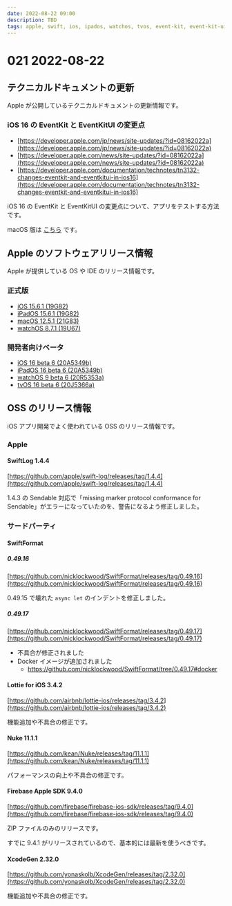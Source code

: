 ```yaml
---
date: 2022-08-22 09:00
description: TBD
tags: apple, swift, ios, ipados, watchos, tvos, event-kit, event-kit-ui, swift-log, swiftformat, lottie, nuke, firebase, xcodegen
---
```

# 021 2022-08-22

## テクニカルドキュメントの更新

Apple が公開しているテクニカルドキュメントの更新情報です。

### iOS 16 の EventKit と EventKitUI の変更点

- [https://developer.apple.com/jp/news/site-updates/?id=08162022a](https://developer.apple.com/jp/news/site-updates/?id=08162022a)
- [https://developer.apple.com/news/site-updates/?id=08162022a](https://developer.apple.com/news/site-updates/?id=08162022a)
- [https://developer.apple.com/documentation/technotes/tn3132-changes-eventkit-and-eventkitui-in-ios16](https://developer.apple.com/documentation/technotes/tn3132-changes-eventkit-and-eventkitui-in-ios16)

iOS 16 の EventKit と EventKitUI の変更点について、アプリをテストする方法です。

macOS 版は [こちら](https://developer.apple.com/jp/news/site-updates/?id=08162022b) です。

## Apple のソフトウェアリリース情報

Apple が提供している OS や IDE のリリース情報です。

### 正式版

- [iOS 15.6.1 (19G82)](https://developer.apple.com/news/releases/?id=08172022d)
- [iPadOS 15.6.1 (19G82)](https://developer.apple.com/news/releases/?id=08172022c)
- [macOS 12.5.1 (21G83)](https://developer.apple.com/news/releases/?id=08172022b)
- [watchOS 8.7.1 (19U67)](https://developer.apple.com/news/releases/?id=08172022a)

### 開発者向けベータ

- [iOS 16 beta 6 (20A5349b)](https://developer.apple.com/news/releases/?id=08152022d)
- [iPadOS 16 beta 6 (20A5349b)](https://developer.apple.com/news/releases/?id=08152022c)
- [watchOS 9 beta 6 (20R5353a)](https://developer.apple.com/news/releases/?id=08152022b)
- [tvOS 16 beta 6 (20J5366a)](https://developer.apple.com/news/releases/?id=08152022a)

## OSS のリリース情報

iOS アプリ開発でよく使われている OSS のリリース情報です。

### Apple

#### SwiftLog 1.4.4

[https://github.com/apple/swift-log/releases/tag/1.4.4](https://github.com/apple/swift-log/releases/tag/1.4.4)

1.4.3 の Sendable 対応で「missing marker protocol conformance for Sendable」がエラーになっていたのを、警告になるよう修正しました。

### サードパーティ

#### SwiftFormat

##### 0.49.16

[https://github.com/nicklockwood/SwiftFormat/releases/tag/0.49.16](https://github.com/nicklockwood/SwiftFormat/releases/tag/0.49.16)

0.49.15 で壊れた `async let` のインデントを修正しました。

##### 0.49.17

[https://github.com/nicklockwood/SwiftFormat/releases/tag/0.49.17](https://github.com/nicklockwood/SwiftFormat/releases/tag/0.49.17)

- 不具合が修正されました
- Docker イメージが追加されました
  - https://github.com/nicklockwood/SwiftFormat/tree/0.49.17#docker

#### Lottie for iOS 3.4.2

[https://github.com/airbnb/lottie-ios/releases/tag/3.4.2](https://github.com/airbnb/lottie-ios/releases/tag/3.4.2)

機能追加や不具合の修正です。

#### Nuke 11.1.1

[https://github.com/kean/Nuke/releases/tag/11.1.1](https://github.com/kean/Nuke/releases/tag/11.1.1)

パフォーマンスの向上や不具合の修正です。

#### Firebase Apple SDK 9.4.0

[https://github.com/firebase/firebase-ios-sdk/releases/tag/9.4.0](https://github.com/firebase/firebase-ios-sdk/releases/tag/9.4.0)

ZIP ファイルのみのリリースです。

すでに 9.4.1 がリリースされているので、基本的には最新を使うべきです。

#### XcodeGen 2.32.0

[https://github.com/yonaskolb/XcodeGen/releases/tag/2.32.0](https://github.com/yonaskolb/XcodeGen/releases/tag/2.32.0)

機能追加や不具合の修正です。
